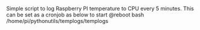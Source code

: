 Simple script to log Raspberry PI temperature to CPU every 5 minutes.
This can be set as a cronjob as below to start 
@reboot bash /home/pi/pythonutils/templogs/templogs

